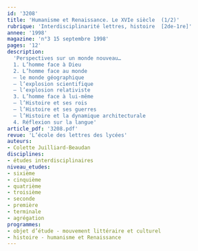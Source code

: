 ```yaml
---
id: '3208'
title: 'Humanisme et Renaissance. Le XVIe siècle  (1/2)'
rubrique: 'Interdisciplinarité lettres, histoire  [2de-1re]'
annee: '1998'
magazine: 'n°3 15 septembre 1998'
pages: '12'
description: 
  'Perspectives sur un monde nouveau…
  1. L’homme face à Dieu
  2. L’homme face au monde
  – le monde géographique
  – l’explosion scientifique
  – l’explosion relativiste
  3. L’homme face à lui-même
  – l’Histoire et ses rois
  – l’Histoire et ses guerres
  – l’Histoire et la dynamique architecturale
  4. Réflexion sur la langue'
article_pdf: '3208.pdf'
revue: 'L’école des lettres des lycées'
auteurs:
- Colette Juilliard-Beaudan
disciplines:
- études interdisciplinaires
niveau_etudes:
- sixième
- cinquième
- quatrième
- troisième
- seconde
- première
- terminale
- agrégation
programmes:
- objet d’étude - mouvement littéraire et culturel
- histoire - humanisme et Renaissance
---
```

